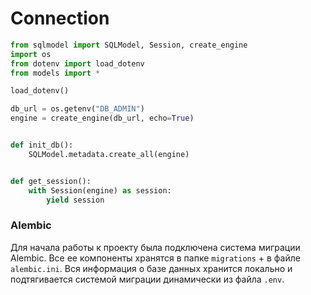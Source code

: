 # Connection


``` py title="connection.py"
from sqlmodel import SQLModel, Session, create_engine
import os
from dotenv import load_dotenv
from models import *

load_dotenv()

db_url = os.getenv("DB_ADMIN")
engine = create_engine(db_url, echo=True)


def init_db():
    SQLModel.metadata.create_all(engine)


def get_session():
    with Session(engine) as session:
        yield session

```

### Alembic

Для начала работы к проекту была подключена система миграции Alembic. Все ее компоненты хранятся в папке `migrations` + в файле `alembic.ini`. Вся информация о базе данных хранится локально и подтягивается системой миграции динамически из файла `.env`.